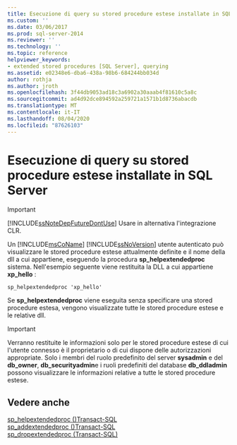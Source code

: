 ```yaml
---
title: Esecuzione di query su stored procedure estese installate in SQL Server | Microsoft Docs
ms.custom: ''
ms.date: 03/06/2017
ms.prod: sql-server-2014
ms.reviewer: ''
ms.technology: ''
ms.topic: reference
helpviewer_keywords:
- extended stored procedures [SQL Server], querying
ms.assetid: e02348e6-dba6-438a-98b6-684244bb034d
author: rothja
ms.author: jroth
ms.openlocfilehash: 3f44db9053ad18c3a6902a30aaab4f81610c5a8c
ms.sourcegitcommit: ad4d92dce894592a259721a1571b1d8736abacdb
ms.translationtype: MT
ms.contentlocale: it-IT
ms.lasthandoff: 08/04/2020
ms.locfileid: "87626103"
---
```

# <a name="querying-extended-stored-procedures-installed-in-sql-server"></a>Esecuzione di query su stored procedure estese installate in SQL Server
    
> [!IMPORTANT]  
>  [!INCLUDE[ssNoteDepFutureDontUse](../../includes/ssnotedepfuturedontuse-md.md)] Usare in alternativa l'integrazione CLR.  
  
 Un [!INCLUDE[msCoName](../../includes/msconame-md.md)] [!INCLUDE[ssNoVersion](../../includes/ssnoversion-md.md)] utente autenticato può visualizzare le stored procedure estese attualmente definite e il nome della dll a cui appartiene, eseguendo la procedura **sp_helpextendedproc** sistema. Nell'esempio seguente viene restituita la DLL a cui appartiene **xp_hello** :  
  
```  
sp_helpextendedproc 'xp_hello'  
```  
  
 Se **sp_helpextendedproc** viene eseguita senza specificare una stored procedure estesa, vengono visualizzate tutte le stored procedure estese e le relative dll.  
  
> [!IMPORTANT]  
>  Verranno restituite le informazioni solo per le stored procedure estese di cui l'utente connesso è il proprietario o di cui dispone delle autorizzazioni appropriate. Solo i membri del ruolo predefinito del server **sysadmin** e del **db_owner**, **db_securityadmin**e i ruoli predefiniti del database **db_ddladmin** possono visualizzare le informazioni relative a tutte le stored procedure estese.  
  
## <a name="see-also"></a>Vedere anche  
 [sp_helpextendedproc &#40;&#41;Transact-SQL](/sql/relational-databases/system-stored-procedures/sp-helpextendedproc-transact-sql)   
 [sp_addextendedproc &#40;&#41;Transact-SQL](/sql/relational-databases/system-stored-procedures/sp-addextendedproc-transact-sql)   
 [sp_dropextendedproc &#40;Transact-SQL&#41;](/sql/relational-databases/system-stored-procedures/sp-dropextendedproc-transact-sql)  
  
  
